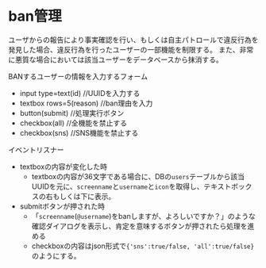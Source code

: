 # ban管理

ユーザからの報告により事実確認を行い、もしくは自主パトロールで違反行為を発見した場合、違反行為を行ったユーザーの一部機能を制限する。
また、非常に悪質な場合においては該当ユーザーをデータベースから抹消する。

BANするユーザーの情報を入力するフォーム

- input type=text(id) //UUIDを入力する
- textbox rows=5(reason) //ban理由を入力
- button(submit) //処理実行ボタン
- checkbox(all) //全機能を禁止する
- checkbox(sns) //SNS機能を禁止する

イベントリスナー

- textboxの内容が変化した時
  - textboxの内容が36文字である場合に、DBの`users`テーブルから該当UUIDを元に、`screenname`と`username`と`icon`を取得し、テキストボックスの右もしくは下に表示。
- submitボタンが押された時
  - 「`screenname`(`@username`)をbanしますが、よろしいですか？」のような確認ダイアログを表示し、肯定を意味するボタンが押されたら処理を進める
  - checkboxの内容はjson形式で`{'sns':true/false, 'all':true/false}`のようにする。
